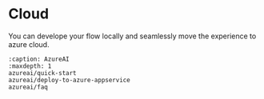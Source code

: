 # Cloud

You can develope your flow locally and seamlessly move the experience to azure cloud.

```{toctree}
:caption: AzureAI
:maxdepth: 1
azureai/quick-start
azureai/deploy-to-azure-appservice
azureai/faq
```